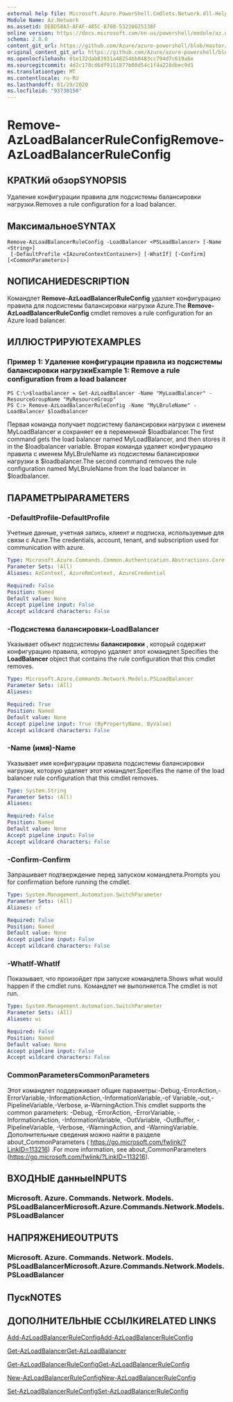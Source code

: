 ```yaml
---
external help file: Microsoft.Azure.PowerShell.Cmdlets.Network.dll-Help.xml
Module Name: Az.Network
ms.assetid: DEBD58A3-AFAF-485C-8708-53228625138F
online version: https://docs.microsoft.com/en-us/powershell/module/az.network/remove-azloadbalancerruleconfig
schema: 2.0.0
content_git_url: https://github.com/Azure/azure-powershell/blob/master/src/Network/Network/help/Remove-AzLoadBalancerRuleConfig.md
original_content_git_url: https://github.com/Azure/azure-powershell/blob/master/src/Network/Network/help/Remove-AzLoadBalancerRuleConfig.md
ms.openlocfilehash: 01e132dab83931a48254bb8483cc794d7c619a6e
ms.sourcegitcommit: 4d2c178cd6df9151877b08d54c1f4a228dbec9d1
ms.translationtype: MT
ms.contentlocale: ru-RU
ms.lasthandoff: 01/29/2020
ms.locfileid: "93730150"
---
```

# <span data-ttu-id="670cc-101">Remove-AzLoadBalancerRuleConfig</span><span class="sxs-lookup"><span data-stu-id="670cc-101">Remove-AzLoadBalancerRuleConfig</span></span>

## <span data-ttu-id="670cc-102">КРАТКИй обзор</span><span class="sxs-lookup"><span data-stu-id="670cc-102">SYNOPSIS</span></span>
<span data-ttu-id="670cc-103">Удаление конфигурации правила для подсистемы балансировки нагрузки.</span><span class="sxs-lookup"><span data-stu-id="670cc-103">Removes a rule configuration for a load balancer.</span></span>

## <span data-ttu-id="670cc-104">Максимальное</span><span class="sxs-lookup"><span data-stu-id="670cc-104">SYNTAX</span></span>

```
Remove-AzLoadBalancerRuleConfig -LoadBalancer <PSLoadBalancer> [-Name <String>]
 [-DefaultProfile <IAzureContextContainer>] [-WhatIf] [-Confirm] [<CommonParameters>]
```

## <span data-ttu-id="670cc-105">NОПИСАНИЕ</span><span class="sxs-lookup"><span data-stu-id="670cc-105">DESCRIPTION</span></span>
<span data-ttu-id="670cc-106">Командлет **Remove-AzLoadBalancerRuleConfig** удаляет конфигурацию правила для подсистемы балансировки нагрузки Azure.</span><span class="sxs-lookup"><span data-stu-id="670cc-106">The **Remove-AzLoadBalancerRuleConfig** cmdlet removes a rule configuration for an Azure load balancer.</span></span>

## <span data-ttu-id="670cc-107">ИЛЛЮСТРИРУЮТ</span><span class="sxs-lookup"><span data-stu-id="670cc-107">EXAMPLES</span></span>

### <span data-ttu-id="670cc-108">Пример 1: Удаление конфигурации правила из подсистемы балансировки нагрузки</span><span class="sxs-lookup"><span data-stu-id="670cc-108">Example 1: Remove a rule configuration from a load balancer</span></span>
```
PS C:\>$loadbalancer = Get-AzLoadBalancer -Name "MyLoadBalancer" -ResourceGroupName "MyResourceGroup"
PS C:> Remove-AzLoadBalancerRuleConfig -Name "MyLBruleName" -LoadBalancer $loadbalancer
```

<span data-ttu-id="670cc-109">Первая команда получает подсистему балансировки нагрузки с именем MyLoadBalancer и сохраняет ее в переменной $loadbalancer.</span><span class="sxs-lookup"><span data-stu-id="670cc-109">The first command gets the load balancer named MyLoadBalancer, and then stores it in the $loadbalancer variable.</span></span>
<span data-ttu-id="670cc-110">Вторая команда удаляет конфигурацию правила с именем MyLBruleName из подсистемы балансировки нагрузки в $loadbalancer.</span><span class="sxs-lookup"><span data-stu-id="670cc-110">The second command removes the rule configuration named MyLBruleName from the load balancer in $loadbalancer.</span></span>

## <span data-ttu-id="670cc-111">ПАРАМЕТРЫ</span><span class="sxs-lookup"><span data-stu-id="670cc-111">PARAMETERS</span></span>

### <span data-ttu-id="670cc-112">-DefaultProfile</span><span class="sxs-lookup"><span data-stu-id="670cc-112">-DefaultProfile</span></span>
<span data-ttu-id="670cc-113">Учетные данные, учетная запись, клиент и подписка, используемые для связи с Azure.</span><span class="sxs-lookup"><span data-stu-id="670cc-113">The credentials, account, tenant, and subscription used for communication with azure.</span></span>

```yaml
Type: Microsoft.Azure.Commands.Common.Authentication.Abstractions.Core.IAzureContextContainer
Parameter Sets: (All)
Aliases: AzContext, AzureRmContext, AzureCredential

Required: False
Position: Named
Default value: None
Accept pipeline input: False
Accept wildcard characters: False
```

### <span data-ttu-id="670cc-114">-Подсистема балансировки</span><span class="sxs-lookup"><span data-stu-id="670cc-114">-LoadBalancer</span></span>
<span data-ttu-id="670cc-115">Указывает объект подсистемы **балансировки** , который содержит конфигурацию правила, которую удаляет этот командлет.</span><span class="sxs-lookup"><span data-stu-id="670cc-115">Specifies the **LoadBalancer** object that contains the rule configuration that this cmdlet removes.</span></span>

```yaml
Type: Microsoft.Azure.Commands.Network.Models.PSLoadBalancer
Parameter Sets: (All)
Aliases:

Required: True
Position: Named
Default value: None
Accept pipeline input: True (ByPropertyName, ByValue)
Accept wildcard characters: False
```

### <span data-ttu-id="670cc-116">-Name (имя)</span><span class="sxs-lookup"><span data-stu-id="670cc-116">-Name</span></span>
<span data-ttu-id="670cc-117">Указывает имя конфигурации правила подсистемы балансировки нагрузки, которую удаляет этот командлет.</span><span class="sxs-lookup"><span data-stu-id="670cc-117">Specifies the name of the load balancer rule configuration that this cmdlet removes.</span></span>

```yaml
Type: System.String
Parameter Sets: (All)
Aliases:

Required: False
Position: Named
Default value: None
Accept pipeline input: False
Accept wildcard characters: False
```

### <span data-ttu-id="670cc-118">-Confirm</span><span class="sxs-lookup"><span data-stu-id="670cc-118">-Confirm</span></span>
<span data-ttu-id="670cc-119">Запрашивает подтверждение перед запуском командлета.</span><span class="sxs-lookup"><span data-stu-id="670cc-119">Prompts you for confirmation before running the cmdlet.</span></span>

```yaml
Type: System.Management.Automation.SwitchParameter
Parameter Sets: (All)
Aliases: cf

Required: False
Position: Named
Default value: None
Accept pipeline input: False
Accept wildcard characters: False
```

### <span data-ttu-id="670cc-120">-WhatIf</span><span class="sxs-lookup"><span data-stu-id="670cc-120">-WhatIf</span></span>
<span data-ttu-id="670cc-121">Показывает, что произойдет при запуске командлета.</span><span class="sxs-lookup"><span data-stu-id="670cc-121">Shows what would happen if the cmdlet runs.</span></span> <span data-ttu-id="670cc-122">Командлет не выполняется.</span><span class="sxs-lookup"><span data-stu-id="670cc-122">The cmdlet is not run.</span></span>

```yaml
Type: System.Management.Automation.SwitchParameter
Parameter Sets: (All)
Aliases: wi

Required: False
Position: Named
Default value: None
Accept pipeline input: False
Accept wildcard characters: False
```

### <span data-ttu-id="670cc-123">CommonParameters</span><span class="sxs-lookup"><span data-stu-id="670cc-123">CommonParameters</span></span>
<span data-ttu-id="670cc-124">Этот командлет поддерживает общие параметры:-Debug,-ErrorAction,-ErrorVariable,-InformationAction,-InformationVariable,-of Variable,-out,-PipelineVariable,-Verbose, и-WarningAction.</span><span class="sxs-lookup"><span data-stu-id="670cc-124">This cmdlet supports the common parameters: -Debug, -ErrorAction, -ErrorVariable, -InformationAction, -InformationVariable, -OutVariable, -OutBuffer, -PipelineVariable, -Verbose, -WarningAction, and -WarningVariable.</span></span> <span data-ttu-id="670cc-125">Дополнительные сведения можно найти в разделе about_CommonParameters ( https://go.microsoft.com/fwlink/?LinkID=113216) .</span><span class="sxs-lookup"><span data-stu-id="670cc-125">For more information, see about_CommonParameters (https://go.microsoft.com/fwlink/?LinkID=113216).</span></span>

## <span data-ttu-id="670cc-126">ВХОДНЫЕ данные</span><span class="sxs-lookup"><span data-stu-id="670cc-126">INPUTS</span></span>

### <span data-ttu-id="670cc-127">Microsoft. Azure. Commands. Network. Models. PSLoadBalancer</span><span class="sxs-lookup"><span data-stu-id="670cc-127">Microsoft.Azure.Commands.Network.Models.PSLoadBalancer</span></span>

## <span data-ttu-id="670cc-128">НАПРЯЖЕНИЕ</span><span class="sxs-lookup"><span data-stu-id="670cc-128">OUTPUTS</span></span>

### <span data-ttu-id="670cc-129">Microsoft. Azure. Commands. Network. Models. PSLoadBalancer</span><span class="sxs-lookup"><span data-stu-id="670cc-129">Microsoft.Azure.Commands.Network.Models.PSLoadBalancer</span></span>

## <span data-ttu-id="670cc-130">Пуск</span><span class="sxs-lookup"><span data-stu-id="670cc-130">NOTES</span></span>

## <span data-ttu-id="670cc-131">ДОПОЛНИТЕЛЬНЫЕ ССЫЛКИ</span><span class="sxs-lookup"><span data-stu-id="670cc-131">RELATED LINKS</span></span>

[<span data-ttu-id="670cc-132">Add-AzLoadBalancerRuleConfig</span><span class="sxs-lookup"><span data-stu-id="670cc-132">Add-AzLoadBalancerRuleConfig</span></span>](./Add-AzLoadBalancerRuleConfig.md)

[<span data-ttu-id="670cc-133">Get-AzLoadBalancer</span><span class="sxs-lookup"><span data-stu-id="670cc-133">Get-AzLoadBalancer</span></span>](./Get-AzLoadBalancer.md)

[<span data-ttu-id="670cc-134">Get-AzLoadBalancerRuleConfig</span><span class="sxs-lookup"><span data-stu-id="670cc-134">Get-AzLoadBalancerRuleConfig</span></span>](./Get-AzLoadBalancerRuleConfig.md)

[<span data-ttu-id="670cc-135">New-AzLoadBalancerRuleConfig</span><span class="sxs-lookup"><span data-stu-id="670cc-135">New-AzLoadBalancerRuleConfig</span></span>](./New-AzLoadBalancerRuleConfig.md)

[<span data-ttu-id="670cc-136">Set-AzLoadBalancerRuleConfig</span><span class="sxs-lookup"><span data-stu-id="670cc-136">Set-AzLoadBalancerRuleConfig</span></span>](./Set-AzLoadBalancerRuleConfig.md)


